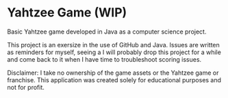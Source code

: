 # Yahtzee Game (WIP)
Basic Yahtzee game developed in Java as a computer science project.

This project is an exersize in the use of GitHub and Java. Issues are written as reminders for myself, seeing a I will probably drop this project for a while and come back to it when I have time to troubleshoot scoring issues. 

Disclaimer: I take no ownership of the game assets or the Yahtzee game or franchise. This application was created solely for educational purposes and not for profit.

